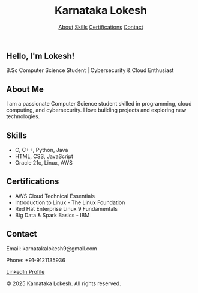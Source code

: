

<!DOCTYPE html>
<html lang="en">
<head>
  <meta charset="UTF-8">
  <link rel="stylesheet" href="style.css">
</head>
<body>

  <header>
    <h1>Karnataka Lokesh</h1>
    <nav>
      <a href="#about">About</a>
      <a href="#skills">Skills</a>
      <a href="#certifications">Certifications</a>
      <a href="#contact">Contact</a>
    </nav>
  </header>

  <section class="hero">
    <h2>Hello, I'm Lokesh!</h2>
    <p>B.Sc Computer Science Student | Cybersecurity & Cloud Enthusiast</p>
  </section>

  <section id="about">
    <h2>About Me</h2>
    <p>I am a passionate Computer Science student skilled in programming, cloud computing, and cybersecurity. I love building projects and exploring new technologies.</p>
  </section>

  <section id="skills">
    <h2>Skills</h2>
    <ul>
      <li>C, C++, Python, Java</li>
      <li>HTML, CSS, JavaScript</li>
      <li>Oracle 21c, Linux, AWS</li>
    </ul>
  </section>

  <section id="certifications">
    <h2>Certifications</h2>
    <ul>
      <li>AWS Cloud Technical Essentials</li>
      <li>Introduction to Linux - The Linux Foundation</li>
      <li>Red Hat Enterprise Linux 9 Fundamentals</li>
      <li>Big Data & Spark Basics - IBM</li>
    </ul>
  </section>

  <section id="contact">
    <h2>Contact</h2>
    <p>Email: karnatakalokesh9@gmail.com</p>
    <p>Phone: +91-9121135936</p>
    <p><a href="https://www.linkedin.com/in/karnataka-lokesh-6298a9263" target="_blank">LinkedIn Profile</a></p>
  </section>

  <footer>
    <p>© 2025 Karnataka Lokesh. All rights reserved.</p>
  </footer>

</body>
</html>
